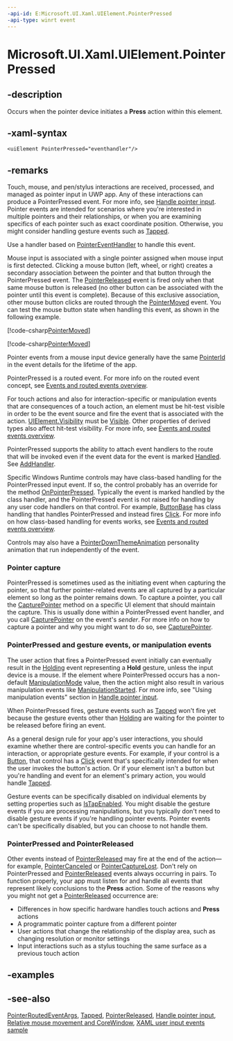 ```yaml
---
-api-id: E:Microsoft.UI.Xaml.UIElement.PointerPressed
-api-type: winrt event
---
```


<!-- Event syntax
public event Windows.UI.Xaml.Input.PointerEventHandler PointerPressed
-->

# Microsoft.UI.Xaml.UIElement.PointerPressed

## -description

Occurs when the pointer device initiates a **Press** action within this element.

## -xaml-syntax

```xaml
<uiElement PointerPressed="eventhandler"/>
```

## -remarks

Touch, mouse, and pen/stylus interactions are received, processed, and managed as pointer input in UWP app. Any of these interactions can produce a PointerPressed event. For more info, see [Handle pointer input](/windows/apps/design/input/handle-pointer-input). Pointer events are intended for scenarios where you're interested in multiple pointers and their relationships, or when you are examining specifics of each pointer such as exact coordinate position. Otherwise, you might consider handling gesture events such as [Tapped](uielement_tapped.md).

Use a handler based on [PointerEventHandler](../microsoft.ui.xaml.input/pointereventhandler.md) to handle this event.

Mouse input is associated with a single pointer assigned when mouse input is first detected. Clicking a mouse button (left, wheel, or right) creates a secondary association between the pointer and that button through the PointerPressed event. The [PointerReleased](uielement_pointerreleased.md) event is fired only when that same mouse button is released (no other button can be associated with the pointer until this event is complete). Because of this exclusive association, other mouse button clicks are routed through the [PointerMoved](uielement_pointermoved.md) event. You can test the mouse button state when handling this event, as shown in the following example.

[!code-csharp[PointerMoved](../microsoft.ui.input.inking/code/PointerInput/csharp/MainPage.xaml.cs#SnippetPointerMoved)]

[!code-csharp[PointerMoved](../microsoft.ui.input.inking/code/PointerInput_UWP/csharp/MainPage.xaml.cs#SnippetPointerMoved)]

Pointer events from a mouse input device generally have the same [PointerId](../microsoft.ui.input/pointerpoint_pointerid.md) in the event details for the lifetime of the app.

PointerPressed is a routed event. For more info on the routed event concept, see [Events and routed events overview](/windows/uwp/xaml-platform/events-and-routed-events-overview).

For touch actions and also for interaction-specific or manipulation events that are consequences of a touch action, an element must be hit-test visible in order to be the event source and fire the event that is associated with the action. [UIElement.Visibility](uielement_visibility.md) must be [Visible](visibility.md). Other properties of derived types also affect hit-test visibility. For more info, see [Events and routed events overview](/windows/uwp/xaml-platform/events-and-routed-events-overview).

PointerPressed supports the ability to attach event handlers to the route that will be invoked even if the event data for the event is marked [Handled](../microsoft.ui.xaml.input/pointerroutedeventargs_handled.md). See [AddHandler](uielement_addhandler_1350394113.md).

Specific Windows Runtime controls may have class-based handling for the PointerPressed input event. If so, the control probably has an override for the method [OnPointerPressed](/uwp/api/windows.ui.xaml.controls.control.onpointerpressed(windows.ui.xaml.input.pointerroutedeventargs)). Typically the event is marked handled by the class handler, and the PointerPressed event is not raised for handling by any user code handlers on that control. For example, [ButtonBase](../microsoft.ui.xaml.controls.primitives/buttonbase.md) has class handling that handles PointerPressed and instead fires [Click](../microsoft.ui.xaml.controls.primitives/buttonbase_click.md). For more info on how class-based handling for events works, see [Events and routed events overview](/windows/uwp/xaml-platform/events-and-routed-events-overview).

Controls may also have a [PointerDownThemeAnimation](../microsoft.ui.xaml.media.animation/pointerdownthemeanimation.md) personality animation that run independently of the event.

### Pointer capture

PointerPressed is sometimes used as the initiating event when capturing the pointer, so that further pointer-related events are all captured by a particular element so long as the pointer remains down. To capture a pointer, you call the [CapturePointer](uielement_capturepointer_1027273898.md) method on a specific UI element that should maintain the capture. This is usually done within a PointerPressed event handler, and you call [CapturePointer](uielement_capturepointer_1027273898.md) on the event's *sender*. For more info on how to capture a pointer and why you might want to do so, see [CapturePointer](uielement_capturepointer_1027273898.md).

### PointerPressed and gesture events, or manipulation events

The user action that fires a PointerPressed event initially can eventually result in the [Holding](uielement_holding.md) event representing a **Hold** gesture, unless the input device is a mouse. If the element where PointerPressed occurs has a non-default [ManipulationMode](uielement_manipulationmode.md) value, then the action might also result in various manipulation events like [ManipulationStarted](uielement_manipulationstarted.md). For more info, see "Using manipulation events" section in [Handle pointer input](/windows/apps/design/input/handle-pointer-input).

When PointerPressed fires, gesture events such as [Tapped](uielement_tapped.md) won't fire yet because the gesture events other than [Holding](uielement_holding.md) are waiting for the pointer to be released before firing an event.

As a general design rule for your app's user interactions, you should examine whether there are control-specific events you can handle for an interaction, or appropriate gesture events. For example, if your control is a [Button](../microsoft.ui.xaml.controls/button.md), that control has a [Click](../microsoft.ui.xaml.controls.primitives/buttonbase_click.md) event that's specifically intended for when the user invokes the button's action. Or if your element isn't a button but you're handling and event for an element's primary action, you would handle [Tapped](uielement_tapped.md).

Gesture events can be specifically disabled on individual elements by setting properties such as [IsTapEnabled](uielement_istapenabled.md). You might disable the gesture events if you are processing manipulations, but you typically don't need to disable gesture events if you're handling pointer events. Pointer events can't be specifically disabled, but you can choose to not handle them.

### PointerPressed and PointerReleased

Other events instead of [PointerReleased](uielement_pointerreleased.md) may fire at the end of the action— for example, [PointerCanceled](uielement_pointercanceled.md) or [PointerCaptureLost](uielement_pointercapturelost.md). Don't rely on PointerPressed and [PointerReleased](uielement_pointerreleased.md) events always occurring in pairs. To function properly, your app must listen for and handle all events that represent likely conclusions to the **Press** action. Some of the reasons why you might not get a [PointerReleased](uielement_pointerreleased.md) occurrence are:

+ Differences in how specific hardware handles touch actions and **Press** actions
+ A programmatic pointer capture from a different pointer
+ User actions that change the relationship of the display area, such as changing resolution or monitor settings
+ Input interactions such as a stylus touching the same surface as a previous touch action

## -examples

## -see-also

[PointerRoutedEventArgs](../microsoft.ui.xaml.input/pointerroutedeventargs.md), [Tapped](uielement_tapped.md), [PointerReleased](uielement_pointerreleased.md), [Handle pointer input](/windows/apps/design/input/handle-pointer-input), [Relative mouse movement and CoreWindow](/en-us/windows/uwp/gaming/relative-mouse-movement), [XAML user input events sample](https://github.com/microsoftarchive/msdn-code-gallery-microsoft/tree/master/Official%20Windows%20Platform%20Sample/Input%20XAML%20user%20input%20events%20sample)
